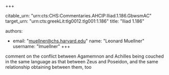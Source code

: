 +++


citable_urn: "urn:cts:CHS:Commentaries.AHCIP:Iliad.1.186.GbwsmAC"
target_urn: "urn:cts:greekLit:tlg0012.tlg001:1.186"
title: "Iliad 1.186"

authors:
- email: "muellner@chs.harvard.edu"
  name: "Leonard Muellner"
  username: "lmuellner"
+++

<p>comment on the conflict between Agamemnon and Achilles being couched in the same language as that between Zeus and Poseidon, and the same relationship obtaining between them, too</p>